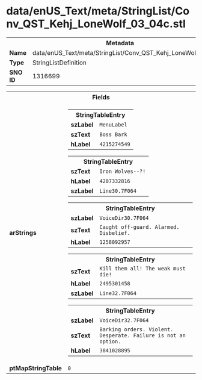 <h1>data/enUS_Text/meta/StringList/Conv_QST_Kehj_LoneWolf_03_04c.stl</h1><table><tr><th colspan="100%">Metadata</th></tr><tr><td><b>Name</b></td><td>data/enUS_Text/meta/StringList/Conv_QST_Kehj_LoneWolf_03_04c.stl</td></tr><tr><td><b>Type</b></td><td>StringListDefinition</td></tr><tr><td><b>SNO ID</b></td><td>1316699</td></tr></table>

<table><tr><th colspan="100%">Fields</th></tr><tr><td><b>arStrings</b></td><td><table><tr><th colspan="100%">StringTableEntry</th></tr><tr><td><b>szLabel</b></td><td><code>MenuLabel</code></td></tr><tr><td><b>szText</b></td><td><code>Boss Bark</code></td></tr><tr><td><b>hLabel</b></td><td><code>4215274549</code></td></tr></table>


<table><tr><th colspan="100%">StringTableEntry</th></tr><tr><td><b>szText</b></td><td><code>Iron Wolves--?!</code></td></tr><tr><td><b>hLabel</b></td><td><code>4207332816</code></td></tr><tr><td><b>szLabel</b></td><td><code>Line30.7F064</code></td></tr></table>


<table><tr><th colspan="100%">StringTableEntry</th></tr><tr><td><b>szLabel</b></td><td><code>VoiceDir30.7F064</code></td></tr><tr><td><b>szText</b></td><td><code>Caught off-guard. Alarmed. Disbelief.</code></td></tr><tr><td><b>hLabel</b></td><td><code>1258092957</code></td></tr></table>


<table><tr><th colspan="100%">StringTableEntry</th></tr><tr><td><b>szText</b></td><td><code>Kill them all! The weak must die!</code></td></tr><tr><td><b>hLabel</b></td><td><code>2495301458</code></td></tr><tr><td><b>szLabel</b></td><td><code>Line32.7F064</code></td></tr></table>


<table><tr><th colspan="100%">StringTableEntry</th></tr><tr><td><b>szLabel</b></td><td><code>VoiceDir32.7F064</code></td></tr><tr><td><b>szText</b></td><td><code>Barking orders. Violent. Desperate. Failure is not an option.</code></td></tr><tr><td><b>hLabel</b></td><td><code>3841028895</code></td></tr></table>


</td></tr><tr><td><b>ptMapStringTable</b></td><td><code>0</code></td></tr></table>

